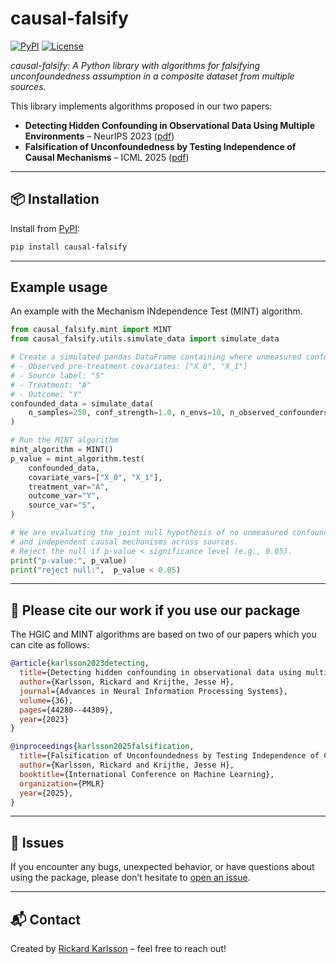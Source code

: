 # causal-falsify

[![PyPI](https://img.shields.io/pypi/v/causal-falsify.svg)](https://pypi.org/project/causal-falsify/)
[![License](https://img.shields.io/pypi/l/causal-falsify)](./LICENSE)

*causal-falsify: A Python library with algorithms for falsifying unconfoundedness assumption in a composite dataset from multiple sources.*

This library implements algorithms proposed in our two papers:

- **Detecting Hidden Confounding in Observational Data Using Multiple Environments** – NeurIPS 2023 ([pdf](https://arxiv.org/abs/2205.13935))  
- **Falsification of Unconfoundedness by Testing Independence of Causal Mechanisms** – ICML 2025 ([pdf](https://arxiv.org/abs/2502.06231))

---

## 📦 Installation

Install from [PyPI](https://pypi.org/project/causal-falsify/):

```bash
pip install causal-falsify
```

---

## Example usage

An example with the Mechanism INdependence Test (MINT) algorithm.

```python
from causal_falsify.mint import MINT
from causal_falsify.utils.simulate_data import simulate_data

# Create a simulated pandas DataFrame containing where unmeasured confounding is present:
# - Observed pre-treatment covariates: ["X_0", "X_1"]
# - Source label: "S"
# - Treatment: "A"
# - Outcome: "Y"
confounded_data = simulate_data(
    n_samples=250, conf_strength=1.0, n_envs=10, n_observed_confounders=2
)

# Run the MINT algorithm
mint_algorithm = MINT()
p_value = mint_algorithm.test(
    confounded_data,
    covariate_vars=["X_0", "X_1"],
    treatment_var="A",
    outcome_var="Y",
    source_var="S",
)

# We are evaluating the joint null hypothesis of no unmeasured confounding 
# and independent causal mechanisms across sources.
# Reject the null if p-value < significance level (e.g., 0.05).
print("p-value:", p_value)
print("reject null:",  p_value < 0.05)

```

---

## 📄 Please cite our work if you use our package

The HGIC and MINT algorithms are based on two of our papers which you can cite as follows:

```bibtex
@article{karlsson2023detecting,
  title={Detecting hidden confounding in observational data using multiple environments},
  author={Karlsson, Rickard and Krijthe, Jesse H},
  journal={Advances in Neural Information Processing Systems},
  volume={36},
  pages={44280--44309},
  year={2023}
}

@inproceedings{karlsson2025falsification,
  title={Falsification of Unconfoundedness by Testing Independence of Causal Mechanisms},
  author={Karlsson, Rickard and Krijthe, Jesse H},
  booktitle={International Conference on Machine Learning},
  organization={PMLR}
  year={2025},
}
```

---

## 🐛 Issues

If you encounter any bugs, unexpected behavior, or have questions about using the package, please don’t hesitate to [open an issue](https://github.com/RickardKarl/causal-falsify/issues).  

---

## 📬 Contact

Created by [Rickard Karlsson](https://rickardkarlsson.com) – feel free to reach out!
